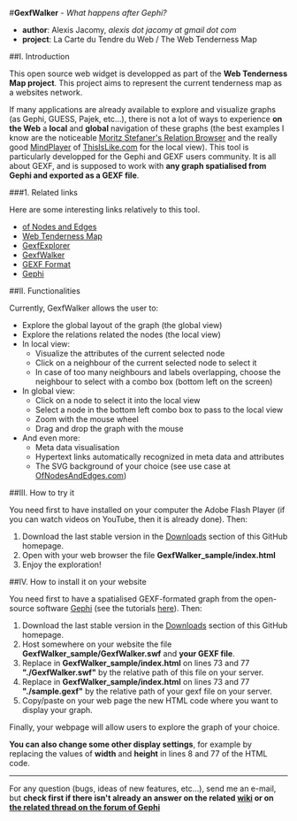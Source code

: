 #**GexfWalker** - *What happens after Gephi?*

- **author**: Alexis Jacomy, *alexis dot jacomy at gmail dot com*
- **project**: La Carte du Tendre du Web / The Web Tenderness Map

##I. Introduction

This open source web widget is developped as part of the **Web Tenderness Map project**. This project aims to represent the current tenderness map as a websites network.

If many applications are already available to explore and visualize graphs (as Gephi, GUESS, Pajek, etc...), there is not a lot of ways to experience **on the Web** a **local** and **global** navigation of these graphs (the best examples I know are the noticeable [Moritz Stefaner's Relation Browser](http://moritz.stefaner.eu/projects/relation-browser/) and the really good [MindPlayer](http://thisislike.com/mindplayer) of [ThisIsLike.com](http://thisislike.com/) for the local view). This tool is particularly developped for the Gephi and GEXF users community. It is all about GEXF, and is supposed to work with **any graph spatialised from Gephi and exported as a GEXF file**.

###1. Related links

Here are some interesting links relatively to this tool.

- [of Nodes and Edges](http://ofnodesandedges.com/)
- [Web Tenderness Map](http://carte-du-tendre.com/)
- [GexfExplorer](http://github.com/jacomyal/GexfExplorer)
- [GexfWalker](http://github.com/jacomyal/GexfWalker)
- [GEXF Format](http://gexf.net/format/)
- [Gephi](http://www.gephi.org/)

##II. Functionalities

Currently, GexfWalker allows the user to:

- Explore the global layout of the graph (the global view)
- Explore the relations related the nodes (the local view)
- In local view:
  - Visualize the attributes of the current selected node
  - Click on a neighbour of the current selected node to select it
  - In case of too many neighbours and labels overlapping, choose the neighbour to select with a combo box (bottom left on the screen)
- In global view:
  - Click on a node to select it into the local view
  - Select a node in the bottom left combo box to pass to the local view
  - Zoom with the mouse wheel
  - Drag and drop the graph with the mouse
- And even more:
  - Meta data visualisation
  - Hypertext links automatically recognized in meta data and attributes
  - The SVG background of your choice (see use case at [OfNodesAndEdges.com](http://ofnodesandedges.com/display-geocoded-graphs-with-gexfwalker/))

##III. How to try it

You need first to have installed on your computer the Adobe Flash Player (if you can watch videos on YouTube, then it is already done). Then:

1. Download the last stable version in the [Downloads](http://github.com/jacomyal/GexfWalker/downloads) section of this GitHub homepage.
2. Open with your web browser the file **GexfWalker_sample/index.html**
3. Enjoy the exploration!

##IV. How to install it on your website

You need first to have a spatialised GEXF-formated graph from the open-source software [Gephi](http://www.gephi.org/) (see the tutorials [here](http://www.gephi.org/users)). Then:

1. Download the last stable version in the [Downloads](http://github.com/jacomyal/GexfWalker/downloads) section of this GitHub homepage.
2. Host somewhere on your website the file **GexfWalker_sample/GexfWalker.swf** and **your GEXF file**.
3. Replace in **GexfWalker_sample/index.html** on lines 73 and 77 **"./GexfWalker.swf"** by the relative path of this file on your server.
4. Replace in **GexfWalker_sample/index.html** on lines 73 and 77 **"./sample.gexf"** by the relative path of your gexf file on your server. 
5. Copy/paste on your web page the new HTML code where you want to display your graph.

Finally, your webpage will allow users to explore the graph of your choice.

**You can also change some other display settings**, for example by replacing the values of **width** and **height** in lines 8 and 77 of the HTML code.

* * * *

For any question (bugs, ideas of new features, etc...), send me an e-mail, but **check first if there isn't already an answer on the related [wiki](http://wiki.github.com/jacomyal/GexfWalker/) or on [the related thread on the forum of Gephi](http://forum.gephi.org/viewforum.php?f=14&sid=7e2338295bc017436f82b787d14091b4)**
